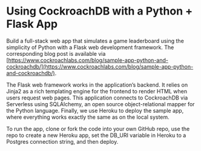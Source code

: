 # Using CockroachDB with a Python + Flask App

Build a full-stack web app that simulates a game leaderboard using the simplicity of Python with a Flask web development framework. The corresponding blog post is available via [https://www.cockroachlabs.com/blog/sample-app-python-and-cockroachdb/](https://www.cockroachlabs.com/blog/sample-app-python-and-cockroachdb/).

The Flask web framework works in the application’s backend. It relies on Jinja2 as a rich templating engine for the frontend to render HTML when users request web pages. This application connects to CockroachDB via Serverless using SQLAlchemy, an open source object-relational mapper for the Python language. Finally, we use Heroku to deploy the sample app, where everything works exactly the same as on the local system.

To run the app, clone or fork the code into your own GitHub repo, use the repo to create a new Heroku app, set the DB_URI variable in Heroku to a Postgres connection string, and then deploy.

